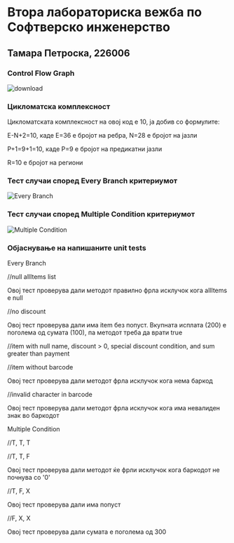 # Втора лабораториска вежба по Софтверско инженерство
## Тамара Петроска, 226006
### Control Flow Graph
![download](https://github.com/tamarapetroska/SI_2024_lab2_226006/assets/166302910/63f9429a-8497-4cab-a812-9792ed3b61a4)
### Цикломатска комплексност
Цикломатската комплексност на овој код е 10, ја добив со формулите:

E-N+2=10, каде E=36 е бројот на ребра, N=28 е бројот на јазли

P+1=9+1=10, каде P=9 е бројот на предикатни јазли

R=10 е бројот на региони

### Тест случаи според Every Branch критериумот
![Every Branch](https://github.com/tamarapetroska/SI_2024_lab2_226006/assets/166302910/d0f89a04-11e4-48de-ade4-a5df49f4469e)

### Тест случаи според Multiple Condition критериумот
![Multiple Condition](https://github.com/tamarapetroska/SI_2024_lab2_226006/assets/166302910/4564a765-e8dc-4c9d-89a5-fad4ad0fbc2c)

### Објаснување на напишаните unit tests
Every Branch

//null allItems list

Овој тест проверува дали методот правилно фрла исклучок кога allItems е null

//no discount

Овој тест проверува дали има item без попуст. Вкупната исплата (200) е поголема од сумата (100), па методот треба да врати true

//item with null name, discount > 0, special discount condition, and sum greater than payment

//item without barcode

Овој тест проверува дали методот фрла исклучок кога нема баркод

//invalid character in barcode

Овој тест проверува дали методот фрла исклучок кога има невалиден знак во баркодот

Multiple Condition

//T, T, T

//T, T, F

Овој тест проверува дали методот ќе фрли исклучок кога баркодот не почнува со '0'

//T, F, X

Овој тест проверува дали има попуст

//F, X, X

Овој тест проверува дали сумата е поголема од 300

